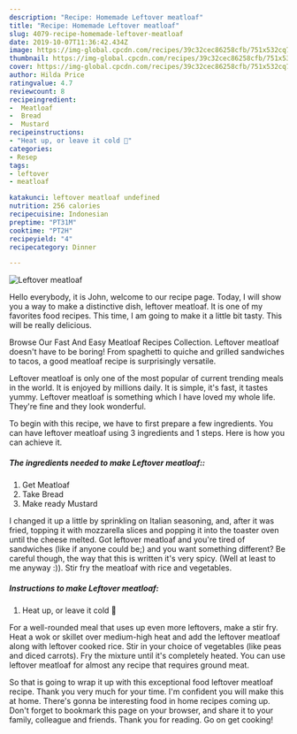 ```yaml
---
description: "Recipe: Homemade Leftover meatloaf"
title: "Recipe: Homemade Leftover meatloaf"
slug: 4079-recipe-homemade-leftover-meatloaf
date: 2019-10-07T11:36:42.434Z
image: https://img-global.cpcdn.com/recipes/39c32cec86258cfb/751x532cq70/leftover-meatloaf-recipe-main-photo.jpg
thumbnail: https://img-global.cpcdn.com/recipes/39c32cec86258cfb/751x532cq70/leftover-meatloaf-recipe-main-photo.jpg
cover: https://img-global.cpcdn.com/recipes/39c32cec86258cfb/751x532cq70/leftover-meatloaf-recipe-main-photo.jpg
author: Hilda Price
ratingvalue: 4.7
reviewcount: 8
recipeingredient:
-  Meatloaf
-  Bread
-  Mustard
recipeinstructions:
- "Heat up, or leave it cold 🥶"
categories:
- Resep
tags:
- leftover
- meatloaf

katakunci: leftover meatloaf undefined
nutrition: 256 calories
recipecuisine: Indonesian
preptime: "PT31M"
cooktime: "PT2H"
recipeyield: "4"
recipecategory: Dinner

---
```



![Leftover meatloaf](https://img-global.cpcdn.com/recipes/39c32cec86258cfb/751x532cq70/leftover-meatloaf-recipe-main-photo.jpg)

Hello everybody, it is John, welcome to our recipe page. Today, I will show you a way to make a distinctive dish, leftover meatloaf. It is one of my favorites food recipes. This time, I am going to make it a little bit tasty. This will be really delicious.

Browse Our Fast And Easy Meatloaf Recipes Collection. Leftover meatloaf doesn&#39;t have to be boring! From spaghetti to quiche and grilled sandwiches to tacos, a good meatloaf recipe is surprisingly versatile.

Leftover meatloaf is only one of the most popular of current trending meals in the world. It is enjoyed by millions daily. It is simple, it's fast, it tastes yummy. Leftover meatloaf is something which I have loved my whole life. They're fine and they look wonderful.


To begin with this recipe, we have to first prepare a few ingredients. You can have leftover meatloaf using 3 ingredients and 1 steps. Here is how you can achieve it.

##### The ingredients needed to make Leftover meatloaf::

1. Get  Meatloaf
1. Take  Bread
1. Make ready  Mustard


I changed it up a little by sprinkling on Italian seasoning, and, after it was fried, topping it with mozzarella slices and popping it into the toaster oven until the cheese melted. Got leftover meatloaf and you&#39;re tired of sandwiches (like if anyone could be;) and you want something different? Be careful though, the way that this is written it&#39;s very spicy. (Well at least to me anyway :)). Stir fry the meatloaf with rice and vegetables. 

##### Instructions to make Leftover meatloaf:

1. Heat up, or leave it cold 🥶


For a well-rounded meal that uses up even more leftovers, make a stir fry. Heat a wok or skillet over medium-high heat and add the leftover meatloaf along with leftover cooked rice. Stir in your choice of vegetables (like peas and diced carrots). Fry the mixture until it&#39;s completely heated. You can use leftover meatloaf for almost any recipe that requires ground meat. 

So that is going to wrap it up with this exceptional food leftover meatloaf recipe. Thank you very much for your time. I'm confident you will make this at home. There's gonna be interesting food in home recipes coming up. Don't forget to bookmark this page on your browser, and share it to your family, colleague and friends. Thank you for reading. Go on get cooking!
